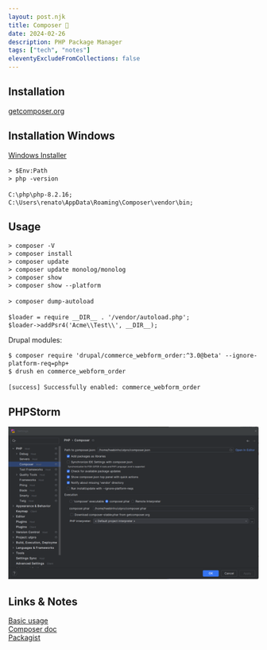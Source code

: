 ```yaml
---
layout: post.njk
title: Composer 🎺
date: 2024-02-26
description: PHP Package Manager
tags: ["tech", "notes"]
eleventyExcludeFromCollections: false
---  
```


## Installation

[getcomposer.org](https://getcomposer.org/doc/00-intro.md#installation-linux-unix-macos)


## Installation Windows
[Windows Installer](https://getcomposer.org/download/)

```
> $Env:Path
> php -version

C:\php\php-8.2.16;
C:\Users\renato\AppData\Roaming\Composer\vendor\bin;
```


## Usage  
```
> composer -V
> composer install
> composer update
> composer update monolog/monolog
> composer show
> composer show --platform

> composer dump-autoload

$loader = require __DIR__ . '/vendor/autoload.php';
$loader->addPsr4('Acme\\Test\\', __DIR__);

```

Drupal modules:
```
$ composer require 'drupal/commerce_webform_order:^3.0@beta' --ignore-platform-req=php+
$ drush en commerce_webform_order

[success] Successfully enabled: commerce_webform_order
```



## PHPStorm  


<img class="" src="/img/phpstorm-composer-settings.png"/>




## Links & Notes  
[Basic usage]  
[Composer doc]  
[Packagist]  


[Basic usage]: https://getcomposer.org/doc/01-basic-usage.md  
[Composer doc]: https://getcomposer.org/doc/  
[Packagist]: https://packagist.org/